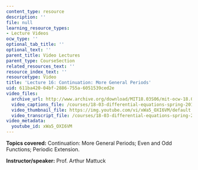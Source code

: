 ```yaml
---
content_type: resource
description: ''
file: null
learning_resource_types:
- Lecture Videos
ocw_type: ''
optional_tab_title: ''
optional_text: ''
parent_title: Video Lectures
parent_type: CourseSection
related_resources_text: ''
resource_index_text: ''
resourcetype: Video
title: 'Lecture 16: Continuation: More General Periods'
uid: 611ba420-04bf-2886-755a-6051539ced2e
video_files:
  archive_url: http://www.archive.org/download/MIT18.03S06/mit-ocw-18.03-lec16-17mar2003-220k.mp4
  video_captions_file: /courses/18-03-differential-equations-spring-2010/bc7b8e88d8135609bf883c0399c1cdda_xWa5_OXI6VM.vtt
  video_thumbnail_file: https://img.youtube.com/vi/xWa5_OXI6VM/default.jpg
  video_transcript_file: /courses/18-03-differential-equations-spring-2010/0f6b9d4ce35074391e07a005f9e79eca_xWa5_OXI6VM.pdf
video_metadata:
  youtube_id: xWa5_OXI6VM
---
```


**Topics covered:** Continuation: More General Periods; Even and Odd Functions; Periodic Extension.

**Instructor/speaker:** Prof. Arthur Mattuck